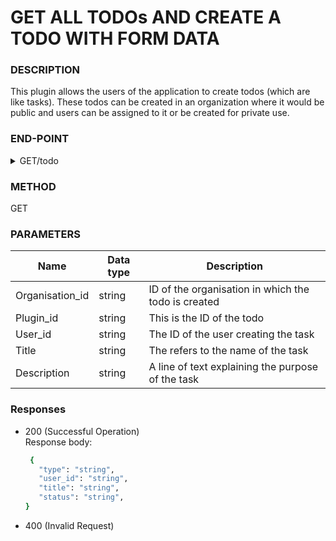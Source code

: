 # GET ALL TODOs AND CREATE A TODO WITH FORM DATA

### DESCRIPTION
This plugin allows the users of the application to create todos (which are like tasks). These todos can be created in an organization where it would be public and users can be assigned to it or be created for private use.

### END-POINT
<details>
  <summary> GET/todo </summary>

http://todo.zuri.chat/todo
 </details>
 

### METHOD 
GET


### PARAMETERS
| Name               | Data type | Description                                         |
| -------------------| --------- | --------------------------------------------------- |
| Organisation_id    | string    | ID of the organisation in which the todo is created |
| Plugin_id          | string    | This is the ID of the todo                          |
| User_id            | string    | The ID of the user creating the task                |
| Title              | string    | The refers to the name of the task                  |
| Description        | string    | A line of text explaining the purpose of the task   |

### Responses  
 - 200 (Successful Operation) <br>
   Response body:  
     
     ```sh
      {
        "type": "string",
        "user_id": "string",
        "title": "string",
        "status": "string",
    }
    ```
  - 400 (Invalid Request)
 
